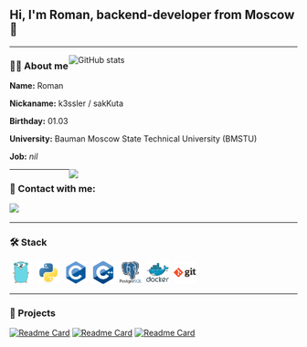 ## Hi, I'm Roman, backend-developer from Moscow 👋

___
<img width="400px" align="right" src="https://github-readme-stats.vercel.app/api?username=k3sslerX&show_icons=true&theme=vision-friendlt-dark" alt="GitHub stats" />


### :man_technologist: About me

**Name:** Roman

**Nickaname:** k3ssler / sakKuta

**Birthday:** 01.03

**University:** Bauman Moscow State Technical University (BMSTU)
 
**Job:** *nil*


<img width="400px" align="right" src="https://github-readme-stats.vercel.app/api/top-langs/?username=k3sslerX&theme=vision-friendly-dark&count_private=true&hide=html&layout=compact" />  

___
### :love_letter: Contact with me: 


<a href="https://t.me/k3sslerX" align="center" target="_blank"><img src="https://img.icons8.com/color/40/000000/telegram-app--v4.png"/></a>


---
### :hammer_and_wrench: Stack


<div>
  <img src="https://github.com/devicons/devicon/blob/master/icons/go/go-original.svg" title="Go" alt="Golang" width="40" height="40"/>&nbsp;
  <img src="https://github.com/devicons/devicon/blob/master/icons/python/python-original.svg" title="Python" alt="Python" width="40" height="40"/>&nbsp;
  <img src="https://github.com/devicons/devicon/blob/master/icons/c/c-original.svg" title="C" alt="C" width="40" height="40"/>&nbsp;
  <img src="https://github.com/devicons/devicon/blob/master/icons/cplusplus/cplusplus-original.svg" title="CPP" alt="CPlusPlus" width="40" height="40"/>&nbsp;
  <img src="https://github.com/devicons/devicon/blob/master/icons/postgresql/postgresql-original-wordmark.svg" title="PostgreSQL" alt="PostgreSQL" width="40" height="40"/>&nbsp;
  <img src="https://github.com/devicons/devicon/blob/master/icons/docker/docker-original-wordmark.svg" title="Docker" alt="Docker" width="40" height="40"/>&nbsp;
  <img src="https://github.com/devicons/devicon/blob/master/icons/git/git-original-wordmark.svg" title="Git" alt="Git" width="40" height="40"/>&nbsp;
</div>

___
### :briefcase: Projects

[![Readme Card](https://github-readme-stats.vercel.app/api/pin/?username=k3sslerX&repo=k3SQL)](https://github.com/anuraghazra/github-readme-stats)
[![Readme Card](https://github-readme-stats.vercel.app/api/pin/?username=k3sslerX&repo=earthBot)](https://github.com/anuraghazra/github-readme-stats)
[![Readme Card](https://github-readme-stats.vercel.app/api/pin/?username=k3sslerX&repo=CS2Plus)](https://github.com/anuraghazra/github-readme-stats)

